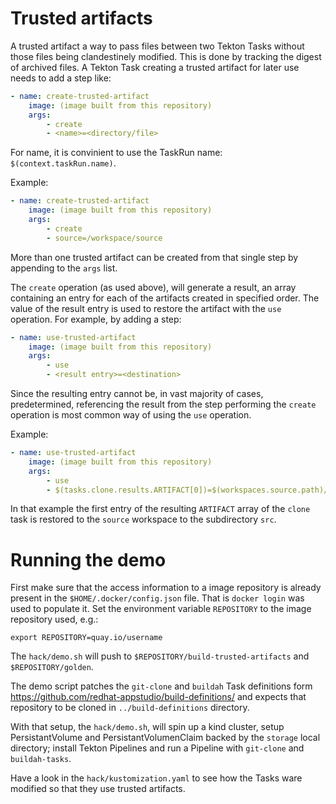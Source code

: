 # Trusted artifacts

A trusted artifact a way to pass files between two Tekton Tasks without those
files being clandestinely modified. This is done by tracking the digest of
archived files.
A Tekton Task creating a trusted artifact for later use needs to add a step
like:

```yaml
- name: create-trusted-artifact
    image: (image built from this repository)
    args:
        - create
        - <name>=<directory/file>
```

For name, it is convinient to use the TaskRun name: `$(context.taskRun.name)`.

Example:
```yaml
- name: create-trusted-artifact
    image: (image built from this repository)
    args:
        - create
        - source=/workspace/source
```

More than one trusted artifact can be created from that single step by appending
to the `args` list.

The `create` operation (as used above), will generate a result, an array
containing an entry for each of the artifacts created in specified order. The
value of the result entry is used to restore the artifact with the `use`
operation. For example, by adding a step:

```yaml
- name: use-trusted-artifact
    image: (image built from this repository)
    args:
        - use
        - <result entry>=<destination>
```

Since the resulting entry cannot be, in vast majority of cases, predetermined,
referencing the result from the step performing the `create` operation is most
common way of using the `use` operation.

Example:
```yaml
- name: use-trusted-artifact
    image: (image built from this repository)
    args:
        - use
        - $(tasks.clone.results.ARTIFACT[0])=$(workspaces.source.path)/src
```

In that example the first entry of the resulting `ARTIFACT` array of the `clone`
task is restored to the `source` workspace to the subdirectory `src`.

# Running the demo

First make sure that the access information to a image repository is already
present in the `$HOME/.docker/config.json` file. That is `docker login` was used
to populate it. Set the environment variable `REPOSITORY` to the image
repository used, e.g.:

```shell
export REPOSITORY=quay.io/username
```

The `hack/demo.sh` will push to `$REPOSITORY/build-trusted-artifacts` and
`$REPOSITORY/golden`.

The demo script patches the `git-clone` and `buildah` Task definitions form
https://github.com/redhat-appstudio/build-definitions/ and expects that
repository to be cloned in `../build-definitions` directory.

With that setup, the `hack/demo.sh`, will spin up a kind cluster, setup
PersistantVolume and PersistantVolumenClaim backed by the `storage` local
directory; install Tekton Pipelines and run a Pipeline with `git-clone` and
`buildah-tasks`.

Have a look in the `hack/kustomization.yaml` to see how the Tasks ware modified
so that they use trusted artifacts.
